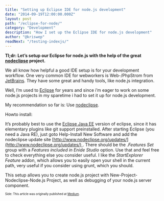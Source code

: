 ```yaml
---
title: "Setting up Eclipse IDE for node.js development"
date: "2014-09-19T12:00:00.000Z"
layout: post
path: "/eclipse-for-node/"
category: "Development"
description: "How I set up the Eclipse IDE for node.js development"
author: "@kriswep"
readNext: "/testing-indexjs/"
---
```


**Tl;dr: Let’s setup our Eclipse for node.js with the help of the great [nodeclipse](http://www.nodeclipse.org/) project.**

We all know how helpful a good IDE setup is for your development workflow. One very common IDE for webworkers is Web-/PhpStrom from [JetBrains](http://www.jetbrains.com/). They have some great and handy tools, like node.js integration.

Well, I’m used to [Eclipse](https://www.eclipse.org/home/index.php) for years and since i’m eager to work on some node.js projects in my sparetime i had to set it up for node.js development.

My recommendation so far is: Use [nodeclipse](http://www.nodeclipse.org/).

Howto install:

It’s probably best to use the [Eclipse Java EE](https://www.eclipse.org/downloads/packages/eclipse-ide-java-ee-developers/lunar) version of eclipse, since it has elementary plugins like git support preinstalled. After starting Eclipse (you need a Java RE), just goto Help-Install New Software and add the nodeclipse update site [http://www.nodeclipse.org/updates/](http://www.nodeclipse.org/updates/) . There should be the ._Features Set_ group with a _Features included in Enide Studio_ option. Use that and feel free to check everything else you consider useful. I like the _StartExplorer Feature_ addon, which allows you to easily open your shell in the current path, very useful if you consider using grunt, which you should.

This setup allows you to create node.js project with New-Project-Nodeclipse-Node.js Project, as well as debugging of your node.js server component.

<sub><sup>Side: This article was originally published at [Medium](https://medium.com/@kriswep/setting-up-eclipse-ide-for-node-js-development-aa6cea19f94).</sup></sub>